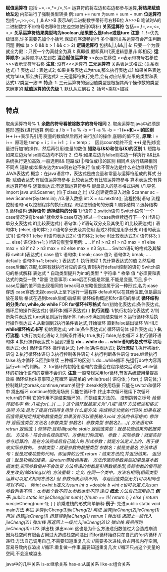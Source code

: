 **赋值运算符**
	包括:+=,-=,*=,/=,%=
	运算符的将左边和右边都参与运算,**将结果赋值给左边**
	内部进行了强制类型转换
	例:sum += num 为sum = sum + num
**位运算符**
	包括^,~,>>,<<,丨,&
	A>>B  表示A的二进制数字带符号右移B位
	A>>>B 笔试时A的二进制数字不带符号右移B位(左边空缺使用0填补)
**关系运算符**
	包括\==,!=,>=,<=,<,>
	**关系运算符结果类型均为boolean,结果要么是false或是ture**
	**注意**:
	1. !=优先级很高,许多需要先加个小括号.保证程序流畅运行
	多个相同关系运算符会产生判断问题 例如:(a > 0 && b > 1 && c > 2)
**逻辑运算符**
	包括&,|,!,&&,||
	&:   只要一个为假就全为假
	|:     只要一个为真就全为真
	!:     真即假,假即真(!代表逻辑意思非 即相反)
	**运算顺序:**
		运算顺序从左到右
**混合赋值运算符**
	<<表示左移位
	\>\>表示带符号右移位
	\>\>\>表示无符号右移
	**注意**:
	没有<<<运算符
**三元运算符**
	关系表达式格式:
	(关系表达式) ? 表达式1 : 表达式2;
	如果关系表达式为true,那么执行表达式1
	如果关系表达式为false,那么执行表达式2
	三元运算符执行完后,会有对应结果,结果的类型和表达式1.2类型一致!!!!
	**特点**:
	1. 三元运算符的返回值类型是根据其两个操作数的类型来确定的
**赋值运算的优先级**
	1. 默认从左到右
	2. 括号>乘除>加减

---
## 特点

取余运算符号%
	1. **余数的符号看被除数字的符号相同**
	2. 取余运算在java中必须是整形(整数)进行运算
	例如: a / b =    1     a % -b   =-1    -a % -b = -1
**i++和++i的区别**
	**i++**
		i++表示先引用i变量的数值然后再对i进行加1的操作
		底层i的值不变,
		**原理**:
		i = i++  原理是 temp = i； i = i+1 ； i = temp；   因此count始终不变
	**++i**
		是先对i变量进行加1的操作，然后再引用i变量的数值
**短路与(&&)和位与(&)的区别**
	1. 短路与如果左边为false则右边均不执行
	2. 位与:如果左边为false则右边一样执行
	&&比&系统执行更加高效,一般选用&&
	短路或(||)和位或(|)的区别
	相同点:执行结果相同
	不同点
	短路或:如果左边为true则右边不执行
	位或:不管左边是什么右边继续执行
JAVA表达式
	概念：在java语言中，表达式是由变量和常量与运算符组成的算式
	分类:
	赋值表达式:有赋值运算符参与
	比较表达式:有比较运算符参与
	算术表达式:有算术运算符参与
	逻辑表达式:有逻辑运算符参与
键盘录入的基本格式讲解
	//1.导包
	import java.util.Scanner; (位于class之上)
	//2.创建键盘录入对象
	Scanner sc = new Scanner(System.in);
	//3.录入数据
	int X = sc.nextInt();
流程控制语句
	流程控制语句:可以控制程序的执行流程.
	流程控制语句的分类
	1.顺序结构
	2.选择结构
	3.循环结构
**选择语句**
	**选择结构的分类**
		1.if语句
		2.switch语句
			Switch语句"一个case情况没有break"就会发生case穿透(经过一个case后继续运行下一个)
	if语句单分支表达式
		if(比较表达式){
		语句体;
		}
		if语句双分支及其使用
		if(比较表达式){
		语句体1;
		}else{
		语句体2;
		}
		if语句多分支及其使用
		超过2种就是用多分支
		if(语句表达式1){
		语句体1
		}else if(语句表达式2){
		语句体2;
		}else if(比较表达式3){
		语句体3;
		}
		....
		else{
		语句体n+1;
		}
		if语句嵌套使用例:
		..
		..
		if n1 > n2
		n1 > n3
		max = n1
		else
		max = n3
		if n2 > n3
		max = n2
		else
		max = n3
		Sys.....
	Switch语句的格式及其解释
		switch(表达式){
		case 值1:
		语句体;
		break;
		case 值2;
		语句体2;
		break;
		....
		default:
		语句体n+1;
		break;
		}
	表达式:1.
	执行流程
		1.先计算表达式的值
		2.然后和case后面的匹配,如果有就执行对应的语句,否则执行default控制的语句
	Switch语句的格式解释
		表达式
		* 自动类型提升为int的类型
		* 字符串
		* 枚举
		值
		*必须要和表达式的类型一致
		*常量
	注意事项:
		case后面只能是常量,不能是变量,而且,多个case后面的值不能出现相同的
		break可以省略但是这属于另一种形式,名为:case穿透
		case穿透:无视case从上至下运行一遍程序
		default可以在其他位置,但是最后放在最后
		格式在遇到break后或}后结束
		循环结构概述和for语句的格式
**循环结构的分类:for,while,do while**
	FOR
		**for循环书写格式**
		for(初始化表达式;条件表达式,循环后的操作表达式){
		循环体(循环表达式)
		}
		**执行流程**:
		1/执行初始化表达式
		2/判断条件表达式
		ture满足则运行循环体.
		false不满足则结束循环
		3.运行循环体后执行操作表达式
		4.从新回到2执行条件表达式,开始循环
		直到false跳出循环
	WHILE
		**while循环格式书写**
		初始表达式;
		while(条件表达式){
		循环语句体
		操作表达式;
		}
		**执行流程**:
		1.执行初始化语句
		2,判断条件语句
		true,执行
		false,结束循环
		3.执行循环语句体
		4.执行操作表达式
		5.回到2重复
	**do...while**
		**do ... while语句的格式书写**
		初始表达式;
		do{
		循环语句体
		操作表达式;
		}while(条件表达式);
		**执行流程**
		1.执行初始化语句
		2.执行循环体语句
		3.执行控制条件语句
		4.执行判断条件语句
		true.继续执行
		false.结束循环
		5.回到b继续
三种循环的区别
	1. do...while循环:先运行do中内容再运行while的判断。
	2. for循环的初始化语句的变量会在程序结束后消失,while循环的初始化语句的变量不会消失
**注意**:一般常规采用for循环,节省系统使用量提高效率
循环结构注意事项之死循环
		最简单的
		while(true){
		语句体;
		}
		for(;;)
		语句体;
		}
	控制跳转之break,continue,return关键字
		:break的使用场景
		只能在switch和循环中
		跳出循环
		continue的使用场景
		只能在循环中
		终止本次循环继续下次循环
		return的作用
		它的作用不是结束循环的，而是结束方法的。
		控制跳转之标号
		*给循环起名字
		例: 八戒:for(...){
		....
		}
		这个循环就被定义为"八戒"循环
		方法概述和格式说明
		方法:是为了提高代码得复用性
		什么是方法: 完成特定功能的代码块
		如果有返回值需要指定特定的数值类型
		如果没有可以直接输入void
		方法的书写格式:
		修饰符 返回值类型 方法名 (参数类型 参数名1 .参数类型 参数名2.....){
		方法语句体
		retrun 返回值:
		}
	修饰符:目前用public static
	返回值类型：就是功能结果的数据类型。
	方法名：符合命名规则即可。方便我们的调用。
	参数：
	实际参数：就是实际参与运算的。是在方法完成后自己输入的
	形式参数；就是方法定义上的，用于接收实际参数的。
	参数类型：就是参数的数据类型
	参数名：就是变量名
	方法体语句：就是完成功能的代码。即运算的公式
	return：结束方法的,并返回结果。
	返回值：就是功能的结果，由return带给调用者。
	方法传递的参数类型如果是基本数据类型,实际参数值并不会改变
	方法传递的参数是引用数据类型,实际参数的值可能发生改变(除String以外)
	方法重载：
	定义:
	在同一个类中，方法名相同(相同类型运算可以定义相同方法名)
	但 参数列表必须不同。 与返回值类型无关(可以相同也可以不同)。
	例:int a+int b定义为sum int a +double b +int c也可以定义为sum
	参数列表不同：
	a:参数个数不同
	b:参数类型不同
递归
	**概念**:方法自己调用自己
	**例子**:
	public static int jieCheng(int num){
	if(num == 1){
	return 1;
	} else {
	return num*jieCheng(num‐1);
	}
	}
	阶乘进栈的形式简单解释
	**例子**:
	先进public static void main方法
	再进 运算jieCheng(3)*jieCheng(2)
	再进 运算jjieCheng(2)*jieCheng*(1)
	再进 运算jjieCheng(1)
	运算得到jieCheng(1) retrun 1 弹出栈
	返回上一级代入jieCheng(2)*1 弹出栈
	再返回上一级代入jieCheng(3)*1*2 弹出栈
	最后得到jieCheng(3)=1*2*3 弹出栈
	弹出main
	这也是为什么方法递归数值过大会造成崩溃
	因为栈空间有限会占用过大造成栈空间溢出
	而for循环始终只在自己的for内循环
	//递归:方法自己调用自己,不需要知道重复几次
	//需要多次进栈,会占用栈内存空间,容易导致内存溢出
	//循环:重复做一件事,需要知道重复几次
	//循环只占这个变量的空间,不会造成溢出


java中的几种关系
	is-a:继承关系 has-a:从属关系 like-a:组合关系